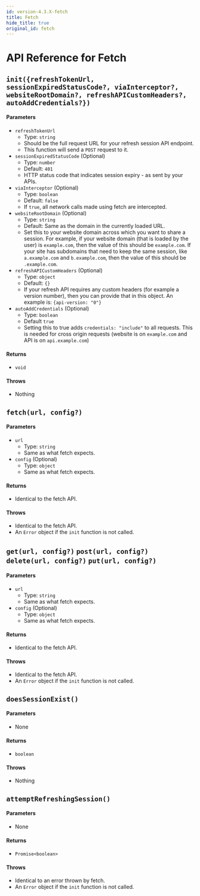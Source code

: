 ```yaml
---
id: version-4.3.X-fetch
title: Fetch
hide_title: true
original_id: fetch
---
```


# API Reference for Fetch

<div class="divider"></div>

## ```init({refreshTokenUrl, sessionExpiredStatusCode?, viaInterceptor?, websiteRootDomain?, refreshAPICustomHeaders?, autoAddCredentials?})```
#### Parameters
- ```refreshTokenUrl```
    - Type: ```string```
    - Should be the full request URL for your refresh session API endpoint.
    - This function will send a ```POST``` request to it.
- ```sessionExpiredStatusCode``` (Optional)
    - Type: ```number```
    - Default: ```401```
    - HTTP status code that indicates session expiry - as sent by your APIs.
- ```viaInterceptor``` (Optional)
    - Type: ```boolean```
    - Default: ```false```
    - If ```true```, all network calls made using fetch are intercepted.
- ```websiteRootDomain``` (Optional)
    - Type: ```string```
    - Default: Same as the domain in the currently loaded URL.
    - Set this to your website domain across which you want to share a session. For example, if your website domain (that is loaded by the user) is ```example.com```, then the value of this should be ```example.com```. If your site has subdomains that need to keep the same session, like ```a.example.com``` and ```b.example.com```, then the value of this should be ```.example.com```.
- ```refreshAPICustomHeaders``` (Optional)
    - Type: ```object```
    - Default: ```{}```
    - If your refresh API requires any custom headers (for example a version number), then you can provide that in this object. An example is: ```{api-version: "0"}```
- ```autoAddCredentials``` (Optional)
    - Type: ```boolean```
    - Default ```true```
    - Setting this to true adds `credentials: "include"` to all requests. This is needed for cross origin requests (website is on `example.com` and API is on `api.example.com`)

#### Returns
- ```void```

#### Throws
- Nothing

<div class="divider"></div>

## ```fetch(url, config?)```
#### Parameters
- ```url```
    - Type: ```string```
    - Same as what fetch expects.
- ```config``` (Optional)
    - Type: ```object```
    - Same as what fetch expects.

#### Returns
- Identical to the fetch API.

#### Throws
- Identical to the fetch API.
- An ```Error``` object if the ```init``` function is not called.

<div class="divider"></div>

## ```get(url, config?)``` ```post(url, config?)``` ```delete(url, config?)``` ```put(url, config?)``` 
#### Parameters
- ```url```
    - Type: ```string```
    - Same as what fetch expects.
- ```config``` (Optional)
    - Type: ```object```
    - Same as what fetch expects.

#### Returns
- Identical to the fetch API.

#### Throws
- Identical to the fetch API.
- An ```Error``` object if the ```init``` function is not called.

<div class="divider"></div>

## ```doesSessionExist()```
#### Parameters
- None

#### Returns
- ```boolean```

#### Throws
- Nothing

<div class="divider"></div>

## ```attemptRefreshingSession()```
#### Parameters
- None

#### Returns
- ```Promise<boolean>```

#### Throws
- Identical to an error thrown by fetch.
- An ```Error``` object if the ```init``` function is not called.
